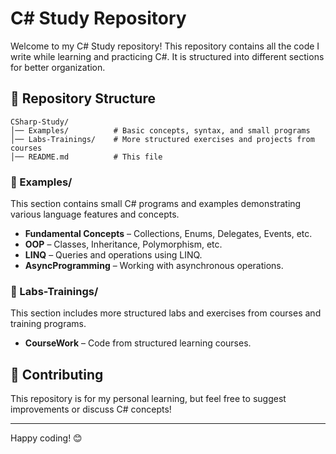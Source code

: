 # C# Study Repository

Welcome to my C# Study repository! This repository contains all the code I write while learning and practicing C#. It is structured into different sections for better organization.

## 📂 Repository Structure

```
CSharp-Study/
│── Examples/          # Basic concepts, syntax, and small programs
│── Labs-Trainings/    # More structured exercises and projects from courses
│── README.md          # This file
```

### 🔹 Examples/
This section contains small C# programs and examples demonstrating various language features and concepts.
- **Fundamental Concepts** – Collections, Enums, Delegates, Events, etc.
- **OOP** – Classes, Inheritance, Polymorphism, etc.
- **LINQ** – Queries and operations using LINQ.
- **AsyncProgramming** – Working with asynchronous operations.

### 🔹 Labs-Trainings/
This section includes more structured labs and exercises from courses and training programs.
- **CourseWork** – Code from structured learning courses.

## 📌 Contributing
This repository is for my personal learning, but feel free to suggest improvements or discuss C# concepts!


---
Happy coding! 😊
